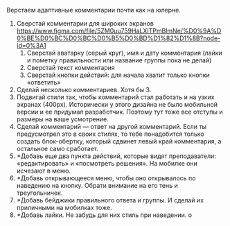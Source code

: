Верстаем адаптивные комментарии почти как на юлерне.
1. Сверстай комментарии для широких экранов https://www.figma.com/file/5ZM0uu759HaLXITPmBlmNe/%D0%9A%D0%BE%D0%BC%D0%BC%D0%B5%D0%BD%D1%82%D1%8B?node-id=0%3A1
    1. Сверстай аватарку (серый круг), имя и дату комментария (лайки и пометку правильности или название группы пока не делай)
    2. Сверстай текст комментария
    3. Сверстай кнопки действий: для начала хватит только кнопки «ответить»
2. Сделай несколько комментариев. Хотя бы 3.
3. Подвигай стили так, чтобы комментарий стал работать и на узких экранах (400px). Исторически у этого дизайна не было мобильной версии и ее придумал разработчик. Поэтому тут тоже все отступы и размеры на ваше усмотрение.
4. Сделай комментарий — ответ на другой комментарий. Если ты предусмотрел это в своих стилях, то тебе понадобится только создать блок-обертку, который сдвинет левый край комментария, а остальное само сработает.
5. *Добавь еще два пункта действий, которые видят преподаватели: «редактировать» и «посмотреть решения». На мобилке они исчезают в меню. 
5. *Добавь открывающееся меню, чтобы оно открывалось по наведению на кнопку. Обрати внимание на его тень и треугольничек.
6. *Добавь бейджики правильного ответа и группы. И сделай их приличными на мобилках тоже.
7. *Добавь лайки. Не забудь для них стиль при наведении. o